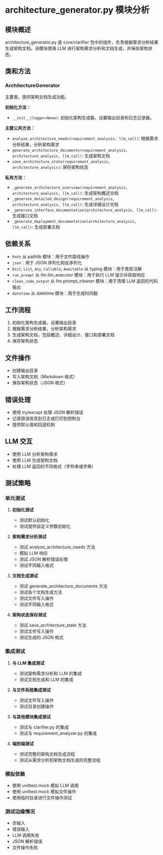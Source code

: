 # architecture_generator.py 模块分析

## 模块概述
architecture_generator.py 是 core/clarifier 包中的组件，负责根据需求分析结果生成架构文档。该模块使用 LLM 进行架构需求分析和文档生成，并保存架构状态。

## 类和方法

### ArchitectureGenerator
主要类，提供架构文档生成功能。

**初始化方法：**
- `__init__(logger=None)`: 初始化架构生成器，设置输出目录和日志记录器。

**主要公共方法：**
- `analyze_architecture_needs(requirement_analysis, llm_call)`: 根据需求分析结果，分析架构需求
- `generate_architecture_documents(requirement_analysis, architecture_analysis, llm_call)`: 生成架构文档
- `save_architecture_state(requirement_analysis, architecture_analysis)`: 保存架构状态

**私有方法：**
- `_generate_architecture_overview(requirement_analysis, architecture_analysis, llm_call)`: 生成架构概述文档
- `_generate_detailed_design(requirement_analysis, architecture_analysis, llm_call)`: 生成详细设计文档
- `_generate_interface_documentation(architecture_analysis, llm_call)`: 生成接口文档
- `_generate_deployment_documentation(architecture_analysis, llm_call)`: 生成部署文档

## 依赖关系
- `Path` 从 pathlib 模块：用于文件路径操作
- `json`：用于 JSON 序列化和反序列化
- `Dict`, `List`, `Any`, `Callable`, `Awaitable` 从 typing 模块：用于类型注解
- `run_prompt` 从 llm.llm_executor 模块：用于执行 LLM 提示并获取响应
- `clean_code_output` 从 llm.prompt_cleaner 模块：用于清理 LLM 返回的代码输出
- `datetime` 从 datetime 模块：用于生成时间戳

## 工作流程
1. 初始化架构生成器，设置输出目录
2. 根据需求分析结果，分析架构需求
3. 生成架构文档，包括概述、详细设计、接口和部署文档
4. 保存架构状态

## 文件操作
- 创建输出目录
- 写入架构文档（Markdown 格式）
- 保存架构状态（JSON 格式）

## 错误处理
- 使用 try/except 处理 JSON 解析错误
- 记录错误信息到日志或打印到控制台
- 提供默认值和回退机制

## LLM 交互
- 使用 LLM 分析架构需求
- 使用 LLM 生成架构文档
- 处理 LLM 返回的不同格式（字符串或字典）

## 测试策略

### 单元测试
1. **初始化测试**
   - 测试默认初始化
   - 测试提供自定义参数初始化

2. **架构需求分析测试**
   - 测试 analyze_architecture_needs 方法
   - 模拟 LLM 响应
   - 测试 JSON 解析错误处理
   - 测试不同输入格式

3. **文档生成测试**
   - 测试 generate_architecture_documents 方法
   - 测试各个文档生成方法
   - 测试文件写入操作
   - 测试不同输入格式

4. **架构状态保存测试**
   - 测试 save_architecture_state 方法
   - 测试文件写入操作
   - 测试生成的 JSON 格式

### 集成测试
1. **与 LLM 集成测试**
   - 测试架构需求分析和 LLM 的集成
   - 测试文档生成和 LLM 的集成

2. **与文件系统集成测试**
   - 测试文件写入操作
   - 测试目录创建操作

3. **与其他模块集成测试**
   - 测试与 clarifier.py 的集成
   - 测试与 requirement_analyzer.py 的集成

4. **端到端测试**
   - 测试完整的架构文档生成流程
   - 测试从需求分析到架构文档生成的完整流程

### 模拟依赖
- 使用 unittest.mock 模拟 LLM 调用
- 使用 unittest.mock 模拟文件操作
- 使用临时目录进行文件操作测试

### 测试边缘情况
- 空输入
- 错误输入
- LLM 调用失败
- JSON 解析错误
- 文件操作失败
